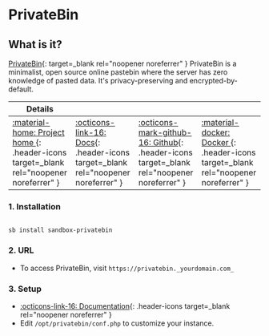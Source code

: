 # PrivateBin

## What is it?

[PrivateBin](https://privatebin.info/){: target=_blank rel="noopener noreferrer" } PrivateBin is a minimalist, open source online pastebin where the server has zero knowledge of pasted data.
It's privacy-preserving and encrypted-by-default.

| Details     |             |             |             |
|-------------|-------------|-------------|-------------|
| [:material-home: Project home ](https://privatebin.info/){: .header-icons target=_blank rel="noopener noreferrer" } | [:octicons-link-16: Docs](https://github.com/PrivateBin/PrivateBin/wiki){: .header-icons target=_blank rel="noopener noreferrer" } | [:octicons-mark-github-16: Github](https://github.com/PrivateBin/PrivateBin){: .header-icons target=_blank rel="noopener noreferrer" } | [:material-docker: Docker ](https://hub.docker.com/r/privatebin/nginx-fpm-alpine){: .header-icons target=_blank rel="noopener noreferrer" }|

### 1. Installation

``` shell

sb install sandbox-privatebin

```

### 2. URL

- To access PrivateBin, visit `https://privatebin._yourdomain.com_`

### 3. Setup

- [:octicons-link-16: Documentation](https://github.com/PrivateBin/PrivateBin/wiki){: .header-icons target=_blank rel="noopener noreferrer" }
- Edit `/opt/privatebin/conf.php` to customize your instance.